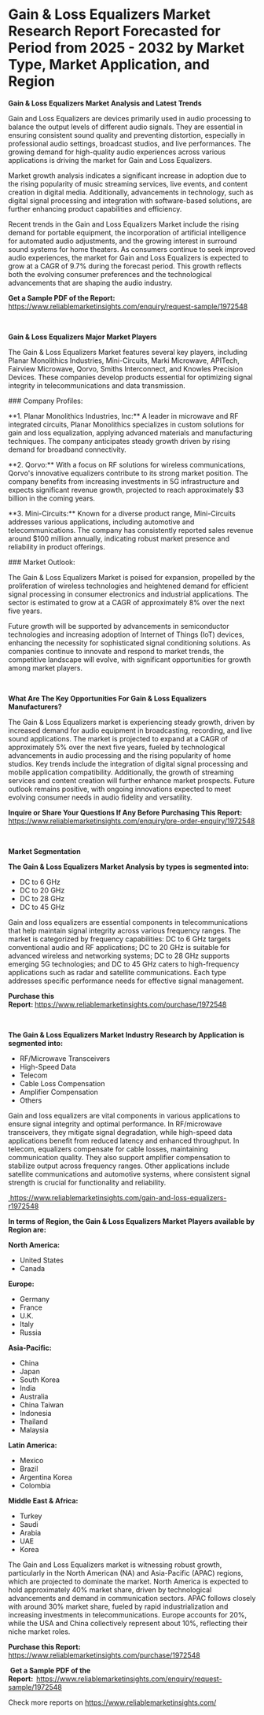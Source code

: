 <p><h1>Gain & Loss Equalizers Market Research Report Forecasted for Period from 2025 -  2032 by Market Type, Market Application, and Region</h1></p><p><strong>Gain & Loss Equalizers Market Analysis and Latest Trends</strong></p>
<p><p>Gain and Loss Equalizers are devices primarily used in audio processing to balance the output levels of different audio signals. They are essential in ensuring consistent sound quality and preventing distortion, especially in professional audio settings, broadcast studios, and live performances. The growing demand for high-quality audio experiences across various applications is driving the market for Gain and Loss Equalizers.</p><p>Market growth analysis indicates a significant increase in adoption due to the rising popularity of music streaming services, live events, and content creation in digital media. Additionally, advancements in technology, such as digital signal processing and integration with software-based solutions, are further enhancing product capabilities and efficiency.</p><p>Recent trends in the Gain and Loss Equalizers Market include the rising demand for portable equipment, the incorporation of artificial intelligence for automated audio adjustments, and the growing interest in surround sound systems for home theaters. As consumers continue to seek improved audio experiences, the market for Gain and Loss Equalizers is expected to grow at a CAGR of 9.7% during the forecast period. This growth reflects both the evolving consumer preferences and the technological advancements that are shaping the audio industry.</p></p>
<p><strong>Get a Sample PDF of the Report:&nbsp;</strong> <a href="https://www.reliablemarketinsights.com/enquiry/request-sample/1972548?utm_campaign=2129&utm_medium=2&utm_source=Github&utm_content=ia&utm_term=13022025&utm_id=gain-loss-equalizers">https://www.reliablemarketinsights.com/enquiry/request-sample/1972548</a></p>
<p>&nbsp;</p>
<p><strong>Gain & Loss Equalizers Major Market Players</strong></p>
<p><p>The Gain & Loss Equalizers Market features several key players, including Planar Monolithics Industries, Mini-Circuits, Marki Microwave, APITech, Fairview Microwave, Qorvo, Smiths Interconnect, and Knowles Precision Devices. These companies develop products essential for optimizing signal integrity in telecommunications and data transmission.</p><p>### Company Profiles:</p><p>**1. Planar Monolithics Industries, Inc:** A leader in microwave and RF integrated circuits, Planar Monolithics specializes in custom solutions for gain and loss equalization, applying advanced materials and manufacturing techniques. The company anticipates steady growth driven by rising demand for broadband connectivity.</p><p>**2. Qorvo:** With a focus on RF solutions for wireless communications, Qorvo's innovative equalizers contribute to its strong market position. The company benefits from increasing investments in 5G infrastructure and expects significant revenue growth, projected to reach approximately $3 billion in the coming years.</p><p>**3. Mini-Circuits:** Known for a diverse product range, Mini-Circuits addresses various applications, including automotive and telecommunications. The company has consistently reported sales revenue around $100 million annually, indicating robust market presence and reliability in product offerings.</p><p>### Market Outlook:</p><p>The Gain & Loss Equalizers Market is poised for expansion, propelled by the proliferation of wireless technologies and heightened demand for efficient signal processing in consumer electronics and industrial applications. The sector is estimated to grow at a CAGR of approximately 8% over the next five years.</p><p>Future growth will be supported by advancements in semiconductor technologies and increasing adoption of Internet of Things (IoT) devices, enhancing the necessity for sophisticated signal conditioning solutions. As companies continue to innovate and respond to market trends, the competitive landscape will evolve, with significant opportunities for growth among market players.</p></p>
<p>&nbsp;</p>
<p><strong>What Are The Key Opportunities For Gain & Loss Equalizers Manufacturers?</strong></p>
<p><p>The Gain & Loss Equalizers market is experiencing steady growth, driven by increased demand for audio equipment in broadcasting, recording, and live sound applications. The market is projected to expand at a CAGR of approximately 5% over the next five years, fueled by technological advancements in audio processing and the rising popularity of home studios. Key trends include the integration of digital signal processing and mobile application compatibility. Additionally, the growth of streaming services and content creation will further enhance market prospects. Future outlook remains positive, with ongoing innovations expected to meet evolving consumer needs in audio fidelity and versatility.</p></p>
<p><strong>Inquire or Share Your Questions If Any Before Purchasing This Report:</strong> <a href="https://www.reliablemarketinsights.com/enquiry/pre-order-enquiry/1972548?utm_campaign=2129&utm_medium=2&utm_source=Github&utm_content=ia&utm_term=13022025&utm_id=gain-loss-equalizers">https://www.reliablemarketinsights.com/enquiry/pre-order-enquiry/1972548</a></p>
<p>&nbsp;</p>
<p><strong>Market Segmentation</strong></p>
<p><strong>The Gain & Loss Equalizers Market Analysis by types is segmented into:</strong></p>
<p><ul><li>DC to 6 GHz</li><li>DC to 20 GHz</li><li>DC to 28 GHz</li><li>DC to 45 GHz</li></ul></p>
<p><p>Gain and loss equalizers are essential components in telecommunications that help maintain signal integrity across various frequency ranges. The market is categorized by frequency capabilities: DC to 6 GHz targets conventional audio and RF applications; DC to 20 GHz is suitable for advanced wireless and networking systems; DC to 28 GHz supports emerging 5G technologies; and DC to 45 GHz caters to high-frequency applications such as radar and satellite communications. Each type addresses specific performance needs for effective signal management.</p></p>
<p><strong>Purchase this Report:&nbsp;</strong><a href="https://www.reliablemarketinsights.com/purchase/1972548?utm_campaign=2129&utm_medium=2&utm_source=Github&utm_content=ia&utm_term=13022025&utm_id=gain-loss-equalizers">https://www.reliablemarketinsights.com/purchase/1972548</a></p>
<p>&nbsp;</p>
<p><strong>The Gain & Loss Equalizers Market Industry Research by Application is segmented into:</strong></p>
<p><ul><li>RF/Microwave Transceivers</li><li>High-Speed Data</li><li>Telecom</li><li>Cable Loss Compensation</li><li>Amplifier Compensation</li><li>Others</li></ul></p>
<p><p>Gain and loss equalizers are vital components in various applications to ensure signal integrity and optimal performance. In RF/microwave transceivers, they mitigate signal degradation, while high-speed data applications benefit from reduced latency and enhanced throughput. In telecom, equalizers compensate for cable losses, maintaining communication quality. They also support amplifier compensation to stabilize output across frequency ranges. Other applications include satellite communications and automotive systems, where consistent signal strength is crucial for functionality and reliability.</p></p>
<p><a href="https://www.reliablemarketinsights.com/gain-and-loss-equalizers-r1972548?utm_campaign=2129&utm_medium=2&utm_source=Github&utm_content=ia&utm_term=13022025&utm_id=gain-loss-equalizers">&nbsp;https://www.reliablemarketinsights.com/gain-and-loss-equalizers-r1972548</a></p>
<p><strong>In terms of Region, the Gain & Loss Equalizers Market Players available by Region are:</strong></p>
<p>
    <p> <strong> North America: </strong>
        <ul>
            <li>United States</li>
            <li>Canada</li>
        </ul>
        </p> 
    <p> <strong> Europe: </strong>
        <ul>
            <li>Germany</li>
            <li>France</li>
            <li>U.K.</li>
            <li>Italy</li>
            <li>Russia</li>
        </ul>
        </p> 
    <p> <strong> Asia-Pacific: </strong>
        <ul>
            <li>China</li>
            <li>Japan</li>
            <li>South Korea</li>
            <li>India</li>
            <li>Australia</li>
            <li>China Taiwan</li>
            <li>Indonesia</li>
            <li>Thailand</li>
            <li>Malaysia</li>
        </ul>
        </p> 
    <p> <strong> Latin America: </strong>
        <ul>
            <li>Mexico</li>
            <li>Brazil</li>
            <li>Argentina Korea</li>
            <li>Colombia</li>
        </ul>
        </p> 
    <p> <strong> Middle East & Africa: </strong>
        <ul>
            <li>Turkey</li>
            <li>Saudi</li>
            <li>Arabia</li>
            <li>UAE</li>
            <li>Korea</li>
        </ul>
    </p>
    </p>
<p><p>The Gain and Loss Equalizers market is witnessing robust growth, particularly in the North American (NA) and Asia-Pacific (APAC) regions, which are projected to dominate the market. North America is expected to hold approximately 40% market share, driven by technological advancements and demand in communication sectors. APAC follows closely with around 30% market share, fueled by rapid industrialization and increasing investments in telecommunications. Europe accounts for 20%, while the USA and China collectively represent about 10%, reflecting their niche market roles.</p></p>
<p><strong>Purchase this Report: </strong><a href="https://www.reliablemarketinsights.com/purchase/1972548?utm_campaign=2129&utm_medium=2&utm_source=Github&utm_content=ia&utm_term=13022025&utm_id=gain-loss-equalizers">https://www.reliablemarketinsights.com/purchase/1972548</a></p>
<p>&nbsp;<strong>Get a Sample PDF of the Report:&nbsp;&nbsp;</strong><a href="https://www.reliablemarketinsights.com/enquiry/request-sample/1972548?utm_campaign=2129&utm_medium=2&utm_source=Github&utm_content=ia&utm_term=13022025&utm_id=gain-loss-equalizers">https://www.reliablemarketinsights.com/enquiry/request-sample/1972548</a></p>
<p><strong></strong></p>
<p>Check more reports on <a href="https://www.reliablemarketinsights.com/?utm_campaign=2129&utm_medium=2&utm_source=Github&utm_content=ia&utm_term=13022025&utm_id=gain-loss-equalizers">https://www.reliablemarketinsights.com/</a></p>